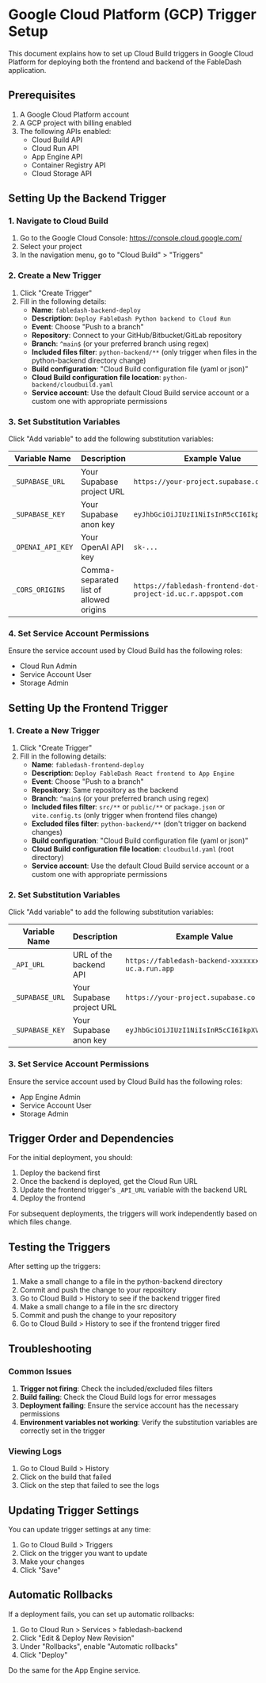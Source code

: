 # Google Cloud Platform (GCP) Trigger Setup

This document explains how to set up Cloud Build triggers in Google Cloud Platform for deploying both the frontend and backend of the FableDash application.

## Prerequisites

1. A Google Cloud Platform account
2. A GCP project with billing enabled
3. The following APIs enabled:
   - Cloud Build API
   - Cloud Run API
   - App Engine API
   - Container Registry API
   - Cloud Storage API

## Setting Up the Backend Trigger

### 1. Navigate to Cloud Build

1. Go to the Google Cloud Console: https://console.cloud.google.com/
2. Select your project
3. In the navigation menu, go to "Cloud Build" > "Triggers"

### 2. Create a New Trigger

1. Click "Create Trigger"
2. Fill in the following details:
   - **Name**: `fabledash-backend-deploy`
   - **Description**: `Deploy FableDash Python backend to Cloud Run`
   - **Event**: Choose "Push to a branch"
   - **Repository**: Connect to your GitHub/Bitbucket/GitLab repository
   - **Branch**: `^main$` (or your preferred branch using regex)
   - **Included files filter**: `python-backend/**` (only trigger when files in the python-backend directory change)
   - **Build configuration**: "Cloud Build configuration file (yaml or json)"
   - **Cloud Build configuration file location**: `python-backend/cloudbuild.yaml`
   - **Service account**: Use the default Cloud Build service account or a custom one with appropriate permissions

### 3. Set Substitution Variables

Click "Add variable" to add the following substitution variables:

| Variable Name | Description | Example Value |
|---------------|-------------|---------------|
| `_SUPABASE_URL` | Your Supabase project URL | `https://your-project.supabase.co` |
| `_SUPABASE_KEY` | Your Supabase anon key | `eyJhbGciOiJIUzI1NiIsInR5cCI6IkpXVCJ9...` |
| `_OPENAI_API_KEY` | Your OpenAI API key | `sk-...` |
| `_CORS_ORIGINS` | Comma-separated list of allowed origins | `https://fabledash-frontend-dot-your-project-id.uc.r.appspot.com` |

### 4. Set Service Account Permissions

Ensure the service account used by Cloud Build has the following roles:
- Cloud Run Admin
- Service Account User
- Storage Admin

## Setting Up the Frontend Trigger

### 1. Create a New Trigger

1. Click "Create Trigger"
2. Fill in the following details:
   - **Name**: `fabledash-frontend-deploy`
   - **Description**: `Deploy FableDash React frontend to App Engine`
   - **Event**: Choose "Push to a branch"
   - **Repository**: Same repository as the backend
   - **Branch**: `^main$` (or your preferred branch using regex)
   - **Included files filter**: `src/**` or `public/**` or `package.json` or `vite.config.ts` (only trigger when frontend files change)
   - **Excluded files filter**: `python-backend/**` (don't trigger on backend changes)
   - **Build configuration**: "Cloud Build configuration file (yaml or json)"
   - **Cloud Build configuration file location**: `cloudbuild.yaml` (root directory)
   - **Service account**: Use the default Cloud Build service account or a custom one with appropriate permissions

### 2. Set Substitution Variables

Click "Add variable" to add the following substitution variables:

| Variable Name | Description | Example Value |
|---------------|-------------|---------------|
| `_API_URL` | URL of the backend API | `https://fabledash-backend-xxxxxxxx-uc.a.run.app` |
| `_SUPABASE_URL` | Your Supabase project URL | `https://your-project.supabase.co` |
| `_SUPABASE_KEY` | Your Supabase anon key | `eyJhbGciOiJIUzI1NiIsInR5cCI6IkpXVCJ9...` |

### 3. Set Service Account Permissions

Ensure the service account used by Cloud Build has the following roles:
- App Engine Admin
- Service Account User
- Storage Admin

## Trigger Order and Dependencies

For the initial deployment, you should:

1. Deploy the backend first
2. Once the backend is deployed, get the Cloud Run URL
3. Update the frontend trigger's `_API_URL` variable with the backend URL
4. Deploy the frontend

For subsequent deployments, the triggers will work independently based on which files change.

## Testing the Triggers

After setting up the triggers:

1. Make a small change to a file in the python-backend directory
2. Commit and push the change to your repository
3. Go to Cloud Build > History to see if the backend trigger fired
4. Make a small change to a file in the src directory
5. Commit and push the change to your repository
6. Go to Cloud Build > History to see if the frontend trigger fired

## Troubleshooting

### Common Issues

1. **Trigger not firing**: Check the included/excluded files filters
2. **Build failing**: Check the Cloud Build logs for error messages
3. **Deployment failing**: Ensure the service account has the necessary permissions
4. **Environment variables not working**: Verify the substitution variables are correctly set in the trigger

### Viewing Logs

1. Go to Cloud Build > History
2. Click on the build that failed
3. Click on the step that failed to see the logs

## Updating Trigger Settings

You can update trigger settings at any time:

1. Go to Cloud Build > Triggers
2. Click on the trigger you want to update
3. Make your changes
4. Click "Save"

## Automatic Rollbacks

If a deployment fails, you can set up automatic rollbacks:

1. Go to Cloud Run > Services > fabledash-backend
2. Click "Edit & Deploy New Revision"
3. Under "Rollbacks", enable "Automatic rollbacks"
4. Click "Deploy"

Do the same for the App Engine service.
